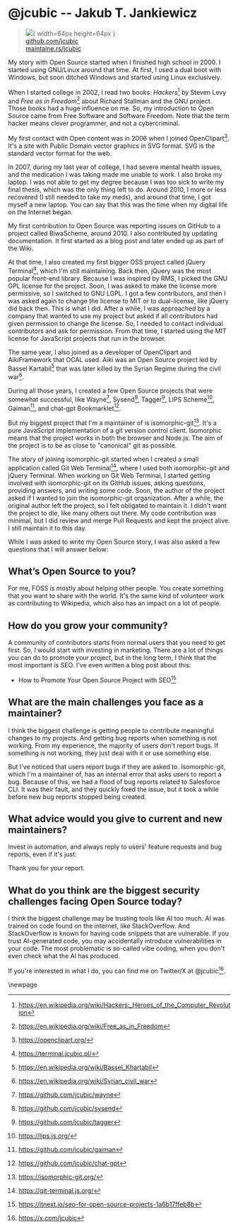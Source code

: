 # @jcubic -- Jakub T. Jankiewicz

> ![](https://github.com/jcubic.png){ width=64px height=64px }  
> [github.com/jcubic](https://github.com/jcubic)  
> [maintaine.rs/jcubic](https://maintaine.rs/jcubic)

My story with Open Source started when I finished high school in 2000. I started using GNU/Linux
around that time. At first, I used a dual boot with Windows, but soon ditched Windows and started
using Linux exclusively.

When I started college in 2002, I read two books:
_Hackers_[^341] by Steven Levy
and _Free as in Freedom_[^340] about Richard Stallman
and the GNU project. Those books had a huge influence on me. So, my introduction to Open Source came
from Free Software and Software Freedom. Note that the term hacker means clever programmer, and not
a cybercriminal.

My first contact with Open content was in 2006 when I joined OpenClipart[^339].
It's a site with Public Domain vector graphics in SVG format. SVG is the standard vector format for the web.

In 2007, during my last year of college, I had severe mental health issues, and the medication I was
taking made me unable to work. I also broke my laptop. I was not able to get my degree because I was
too sick to write my final thesis, which was the only thing left to do. Around 2010, I more or less
recovered (I still needed to take my meds), and around that time, I got myself a new laptop. You can say that this was the time when my digital life on the Internet began.

My first contribution to Open Source was reporting issues on GitHub to a project called BiwaScheme,
around 2010. I also contributed by updating documentation. It first started as a blog post and later
ended up as part of the Wiki.

At that time, I also created my first bigger OSS project called jQuery
Terminal[^338], which I'm still maintaining. Back then, jQuery was the most
popular front-end library. Because I was inspired by RMS, I picked the GNU GPL license for the
project. Soon, I was asked to make the license more permissive, so I switched to GNU LGPL. I got a
few contributors, and then I was asked again to change the license to MIT or to dual-license, like
jQuery did back then. This is what I did. After a while, I was approached by a company that wanted
to use my project but asked if all contributors had given permission to change the license. So, I
needed to contact individual contributors and ask for permission. From that time, I started using
the MIT license for JavaScript projects that run in the browser.

The same year, I also joined as a developer of OpenClipart and AikiFramework that OCAL used.
Aiki was an Open Source project led by Bassel Kartabil[^337]
that was later killed by the Syrian Regime during the civil war[^336].

During all those years, I created a few Open Source projects that were somewhat successful, like
Wayne[^335], Sysend[^334],
Tagger[^333], LIPS Scheme[^332],
Gaiman[^331], and
chat-gpt Bookmarklet[^330].

But my biggest project that I'm a maintainer of is
isomorphic-git[^329]. It's a pure JavaScript implementation of a git
version control client. Isomorphic
means that the project works in both the browser and Node.js. The aim of the project is to be as close to "canonical" git as possible.

The story of joining isomorphic-git started when I created a small application called Git Web
Terminal[^328], where I used both isomorphic-git and jQuery Terminal. When
working on Git Web Terminal, I started getting involved with isomorphic-git on its GitHub issues,
asking questions, providing answers, and writing some code. Soon, the author of the project asked if
I wanted to join the isomorphic-git organization. After a while, the original author left the
project, so I felt obligated to maintain it. I didn't want the project to die, like many others out
there. My code contribution was minimal, but I did review and merge Pull Requests and kept the
project alive. I still maintain it to this day.

While I was asked to write my Open Source story, I was also asked a few questions that I will answer below:

## **What’s Open Source to you?**

For me, FOSS is mostly about helping other people. You create something that you want to share with
the world. It's the same kind of volunteer work as contributing to Wikipedia, which also has an
impact on a lot of people.

## **How do you grow your community?**

A community of contributors starts from normal users that you need to get first. So, I would start
with investing in marketing. There are a lot of things you can do to promote your project, but in the
long term, I think that the most important is SEO. I've even written a blog post about this:

- How to Promote Your Open Source Project with SEO[^327]

## **What are the main challenges you face as a maintainer?**

I think the biggest challenge is getting people to contribute meaningful changes to my projects. And
getting bug reports when something is not working. From my experience, the majority of users don't report
bugs. If something is not working, they just deal with it or use something else.

But I've noticed that users report bugs if they are asked to. Isomorphic-git, which I'm a maintainer
of, has an internal error that asks users to report a bug. Because of this, we had a flood of bug
reports related to Salesforce CLI. It was their fault, and they quickly fixed the issue, but it
took a while before new bug reports stopped being created.

## **What advice would you give to current and new maintainers?**

Invest in automation, and always reply to users' feature requests and bug reports, even if it's
just:

Thank you for your report.

## **What do you think are the biggest security challenges facing Open Source today?**

I think the biggest challenge may be trusting tools like AI too much. AI was trained on code found
on the internet, like StackOverflow. And StackOverflow is known for having code snippets that are
vulnerable. If you trust AI-generated code, you may accidentally introduce vulnerabilities in your
code. The most problematic is so-called vibe coding, when you don't even check what the AI has
produced.

If you're interested in what I do, you can find me on Twitter/X at \@jcubic[^326].

\newpage


[^326]: https://x.com/jcubic
[^327]: https://itnext.io/seo-for-open-source-projects-1a6b17ffeb8b
[^328]: https://git-terminal.js.org/
[^329]: https://isomorphic-git.org/
[^330]: https://github.com/jcubic/chat-gpt
[^331]: https://github.com/jcubic/gaiman
[^332]: https://lips.js.org/
[^333]: https://github.com/jcubic/tagger
[^334]: https://github.com/jcubic/sysend
[^335]: https://github.com/jcubic/wayne
[^336]: https://en.wikipedia.org/wiki/Syrian_civil_war
[^337]: https://en.wikipedia.org/wiki/Bassel_Khartabil
[^338]: https://terminal.jcubic.pl/
[^339]: https://openclipart.org/
[^340]: https://en.wikipedia.org/wiki/Free_as_in_Freedom
[^341]: https://en.wikipedia.org/wiki/Hackers:_Heroes_of_the_Computer_Revolution
